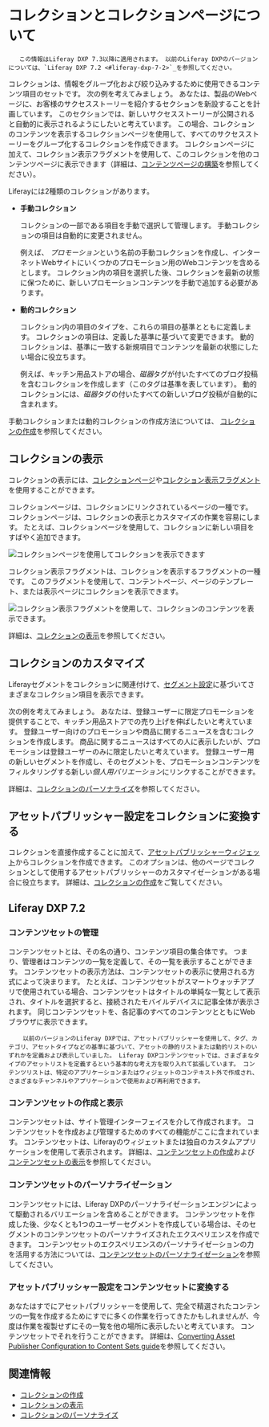 # コレクションとコレクションページについて

``` note::
   この情報はLiferay DXP 7.3以降に適用されます。 以前のLiferay DXPのバージョンについては、`Liferay DXP 7.2 <#liferay-dxp-7-2>`_を参照してください。
```

コレクションは、情報をグループ化および絞り込みするために使用できるコンテンツ項目のセットです。 次の例を考えてみましょう。 あなたは、製品のWebページに、お客様のサクセスストーリーを紹介するセクションを新設することを計画しています。 このセクションでは、新しいサクセスストーリーが公開されると自動的に表示されるようにしたいと考えています。 この場合、コレクションのコンテンツを表示するコレクションページを使用して、すべてのサクセスストーリーをグループ化するコレクションを作成できます。 コレクションページに加えて、コレクション表示フラグメントを使用して、このコレクションを他のコンテンツページに表示できます（詳細は、[コンテンツページの構築](../../site-building/creating-pages/building-and-managing-content-pages/building-content-pages.md)を参照してください）。

Liferayには2種類のコレクションがあります。

  - **手動コレクション**

    コレクションの一部である項目を手動で選択して管理します。 手動コレクションの項目は自動的に変更されません。

    例えば、 *プロモーション*という名前の手動コレクションを作成し、インターネットWebサイトにいくつかのプロモーション用のWebコンテンツを含めるとします。 コレクション内の項目を選択した後、コレクションを最新の状態に保つために、新しいプロモーションコンテンツを手動で追加する必要があります。

  - **動的コレクション**

    コレクション内の項目のタイプを、これらの項目の基準とともに定義します。 コレクションの項目は、定義した基準に基づいて変更できます。 動的コレクションは、基準に一致する新規項目でコンテンツを最新の状態にしたい場合に役立ちます。

    例えば、キッチン用品ストアの場合、*磁器*タグが付いたすべてのブログ投稿を含むコレクションを作成します（このタグは基準を表しています）。 動的コレクションには、*磁器*タグの付いたすべての新しいブログ投稿が自動的に含まれます。

手動コレクションまたは動的コレクションの作成方法については、 [コレクションの作成](./creating-collections.md)を参照してください。

## コレクションの表示

コレクションの表示には、[コレクションページ](../../site-building/displaying-content/displaying-collections.md#displaying-collections-on-a-collection-page)や[コレクション表示フラグメント](../../site-building/displaying-content/displaying-collections.md#adding-a-collection-display-fragment-to-a-page)を使用することができます。

コレクションページは、コレクションにリンクされているページの一種です。 コレクションページは、コレクションの表示とカスタマイズの作業を容易にします。 たとえば、コレクションページを使用して、コレクションに新しい項目をすばやく追加できます。

![コレクションページを使用してコレクションを表示できます](./about-collections-and-collection-pages/images/01.png)

コレクション表示フラグメントは、コレクションを表示するフラグメントの一種です。 このフラグメントを使用して、コンテントページ、ページのテンプレート、または表示ページにコレクションを表示できます。

![コレクション表示フラグメントを使用して、コレクションのコンテンツを表示できます。](./about-collections-and-collection-pages/images/02.png)

詳細は、[コレクションの表示](../../site-building/displaying-content/displaying-collections.md)を参照してください。

## コレクションのカスタマイズ

Liferayセグメントをコレクションに関連付けて、[セグメント設定](../../site-building/personalizing-site-experience/segmentation/creating-and-managing-user-segments.md)に基づいてさまざまなコレクション項目を表示できます。

次の例を考えてみましょう。 あなたは、登録ユーザーに限定プロモーションを提供することで、キッチン用品ストアでの売り上げを伸ばしたいと考えています。 登録ユーザー向けのプロモーションや商品に関するニュースを含むコレクションを作成します。 商品に関するニュースはすべての人に表示したいが、プロモーションは登録ユーザーのみに限定したいと考えています。 登録ユーザー用の新しいセグメントを作成し、そのセグメントを、プロモーションコンテンツをフィルタリングする新しい*個人用バリエーション*にリンクすることができます。

詳細は、[コレクションのパーソナライズ](../../site-building/personalizing-site-experience/experience-personalization/personalizing-collections.md)を参照してください。

## アセットパブリッシャー設定をコレクションに変換する

コレクションを直接作成することに加えて、[アセットパブリッシャーウィジェット](../../site-building/displaying-content/using-the-asset-publisher-widget/displaying-assets-intro.md)からコレクションを作成できます。 このオプションは、他のページでコレクションとして使用するアセットパブリッシャーのカスタマイゼーションがある場合に役立ちます。 詳細は、[コレクションの作成](./creating-collections.md#creating-a-collection-from-an-asset-publisher)をご覧してください。

## Liferay DXP 7.2

### コンテンツセットの管理

コンテンツセットとは、その名の通り、コンテンツ項目の集合体です。 つまり、管理者はコンテンツの一覧を定義して、その一覧を表示することができます。 コンテンツセットの表示方法は、コンテンツセットの表示に使用される方式によって決まります。 たとえば、コンテンツセットがスマートウォッチアプリで使用されている場合、コンテンツセットはタイトルの単純な一覧として表示され、タイトルを選択すると、接続されたモバイルデバイスに記事全体が表示されます。 同じコンテンツセットを、各記事のすべてのコンテンツとともにWebブラウザに表示できます。

``` note::
    以前のバージョンのLiferay DXPでは、アセットパブリッシャーを使用して、タグ、カテゴリ、アセットタイプなどの基準に基づいて、アセットの静的リストまたは動的リストのいずれかを定義および表示していました。 Liferay DXPコンテンツセットでは、さまざまなタイプのアセットリストを定義するという基本的な考え方を取り入れて拡張しています。 コンテンツリストは、特定のアプリケーションまたはウィジェットのコンテキスト外で作成され、さまざまなチャンネルやアプリケーションで使用および再利用できます。
```

### コンテンツセットの作成と表示

コンテンツセットは、サイト管理インターフェイスを介して作成されます。 コンテンツセットを作成および管理するためのすべての機能がここに含まれています。 コンテンツセットは、Liferayのウィジェットまたは独自のカスタムアプリケーションを使用して表示されます。 詳細は、[コンテンツセットの作成](./creating-collections.md#creating-content-sets)および[コンテンツセットの表示](../../site-building/displaying-content/displaying-collections.md#displaying-content-sets)を参照してください。

### コンテンツセットのパーソナライゼーション

コンテンツセットには、Liferay DXPのパーソナライゼーションエンジンによって駆動されるバリエーションを含めることができます。 コンテンツセットを作成した後、少なくとも1つのユーザーセグメントを作成している場合は、そのセグメントのコンテンツセットのパーソナライズされたエクスペリエンスを作成できます。 コンテンツセットのエクスペリエンスのパーソナライゼーションの力を活用する方法については、[コンテンツセットのパーソナライゼーション](../../site-building/personalizing-site-experience/experience-personalization/personalizing-collections.md#content-set-personalization)を参照してください。

### アセットパブリッシャー設定をコンテンツセットに変換する

あなたはすでにアセットパブリッシャーを使用して、完全で精選されたコンテンツの一覧を作成するためにすでに多くの作業を行ってきたかもしれませんが、今度は作業を複製せずにその一覧を他の場所に表示したいと考えています。 コンテンツセットでそれを行うことができます。 詳細は、[Converting Asset Publisher Configuration to Content Sets guide](./creating-collections.md#converting-asset-publisher-configurations-to-content-sets)を参照してください。

## 関連情報

  - [コレクションの作成](./creating-collections.md)
  - [コレクションの表示](../../site-building/displaying-content/displaying-collections.md)
  - [コレクションのパーソナライズ](../../site-building/personalizing-site-experience/experience-personalization/personalizing-collections.md)
